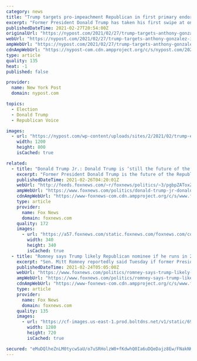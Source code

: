```yaml
---
category: news
title: "Trump targets pro-impeachment Republican in first primary endorsement"
excerpt: "Former President Donald Trump has taken his first swipe at one of the Republican dissidents who voted to impeach him. Trump issued a warm endorsement Friday for Max Miller, 32, a former White"
publishedDateTime: 2021-02-27T20:54:00Z
originalUrl: "https://nypost.com/2021/02/27/trump-targets-anthony-gonzalez-in-first-primary-endorsement/"
webUrl: "https://nypost.com/2021/02/27/trump-targets-anthony-gonzalez-in-first-primary-endorsement/"
ampWebUrl: "https://nypost.com/2021/02/27/trump-targets-anthony-gonzalez-in-first-primary-endorsement/amp/"
cdnAmpWebUrl: "https://nypost-com.cdn.ampproject.org/c/s/nypost.com/2021/02/27/trump-targets-anthony-gonzalez-in-first-primary-endorsement/amp/"
type: article
quality: 135
heat: -1
published: false

provider:
  name: New York Post
  domain: nypost.com

topics:
  - Election
  - Donald Trump
  - Republican Voice

images:
  - url: "https://nypost.com/wp-content/uploads/sites/2/2021/02/trump-endorsement.jpg?quality=90&strip=all&w=1200"
    width: 1200
    height: 800
    isCached: true

related:
  - title: "Donald Trump Jr.: Donald Trump is ‘still the future of the Republican Party’"
    excerpt: "Former President Donald Trump is the future of the Republican Party, his eldest son Donald Trump Jr. argued on Thursday."
    publishedDateTime: 2021-02-26T04:20:01Z
    webUrl: "http://feeds.foxnews.com/~r/foxnews/politics/~3/pgbpZAToxZU/donald-trump-jr-donald-trump-is-still-the-future-of-the-republican-party"
    ampWebUrl: "https://www.foxnews.com/politics/donald-trump-jr-donald-trump-is-still-the-future-of-the-republican-party.amp"
    cdnAmpWebUrl: "https://www-foxnews-com.cdn.ampproject.org/c/s/www.foxnews.com/politics/donald-trump-jr-donald-trump-is-still-the-future-of-the-republican-party.amp"
    type: article
    provider:
      name: Fox News
      domain: foxnews.com
    quality: 172
    images:
      - url: "https://a57.foxnews.com/static.foxnews.com/foxnews.com/content/uploads/2020/10/340/340/image-5.png?ve=1&tl=1"
        width: 340
        height: 340
        isCached: true
  - title: "Romney says Trump likely Republican nominee if he runs in 2024"
    excerpt: "Sen. Mitt Romney reportedly said Tuesday if former President Trump were to run again he would likely win the Republican nomination for president."
    publishedDateTime: 2021-02-24T05:05:00Z
    webUrl: "https://www.foxnews.com/politics/romney-says-trump-likely-republican-nominee-if-he-runs-in-2024"
    ampWebUrl: "https://www.foxnews.com/politics/romney-says-trump-likely-republican-nominee-if-he-runs-in-2024.amp"
    cdnAmpWebUrl: "https://www-foxnews-com.cdn.ampproject.org/c/s/www.foxnews.com/politics/romney-says-trump-likely-republican-nominee-if-he-runs-in-2024.amp"
    type: article
    provider:
      name: Fox News
      domain: foxnews.com
    quality: 135
    images:
      - url: "https://cf-images.us-east-1.prod.boltdns.net/v1/static/694940094001/719aef80-9299-4f19-8167-e35b9b675e7b/b035c72e-7866-4a53-b1aa-5f42e54dda76/1280x720/match/image.jpg"
        width: 1280
        height: 720
        isCached: true

secured: "eMuDQlheZnLM0tycwSaU/o7uSRHolzW0+fKdwhQ0Ia6uDQeDajz8Ew/FNakNKn05ZJlWU/LllTpe/GZcGa0BoyB9MbSkzBdEQbRSpijgt7wY3AceHAHbSGYPk209uOtZxhq0CXBxv3JJOQ2+5719I79NVc29mOSqc5pSCvi4zru90tf8vRgi3m5xQbcQZBsZFR3CE5nWEvvbTi8x9+xYxdaTpNoQiJ9jiXOvcTw3RpPjsYFtlBu6j6zfwvyRBFgL6LbyJ3jlL0C569UtMbP6UsEm7X+tpEK3/S7aHgh0MUcKgxEO2rSPREbEkHuu/aRPPf8cafR/ciOpBveOCe6we3OI6ViUHx1rDpvWD6mcRMw=;6OKg1BCY5GHXbp3ZYjkmPg=="
---
```


